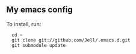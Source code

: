 ## My emacs config

To install, run:

      cd ~
      git clone git://github.com/Jell/.emacs.d.git
      git submodule update

